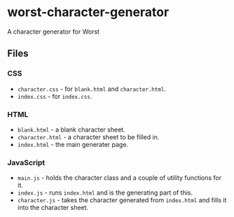# worst-character-generator

A character generator for Worst

## Files

### CSS

- `character.css` - for `blank.html` and `character.html`.
- `index.css` - for `index.css`.

### HTML

- `blank.html` - a blank character sheet.
- `character.html` - a character sheet to be filled in.
- `index.html` - the main generater page.

### JavaScript
- `main.js` - holds the character class and a couple of utility functions for it.
- `index.js` - runs `index.html` and is the generating part of this.
- `character.js` - takes the character generated from `index.html` and fills it into the character sheet.

